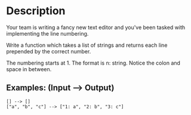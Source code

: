 # Description

Your team is writing a fancy new text editor and you've been tasked with implementing the line numbering.

Write a function which takes a list of strings and returns each line prepended by the correct number.

The numbering starts at 1. The format is n: string. Notice the colon and space in between.

## Examples: (Input --> Output)

```
[] --> []
["a", "b", "c"] --> ["1: a", "2: b", "3: c"]
```
